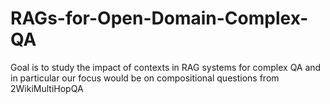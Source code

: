 # RAGs-for-Open-Domain-Complex-QA
Goal is to study the impact of contexts in RAG systems for complex QA and in particular our focus would be on compositional questions from 2WikiMultiHopQA
